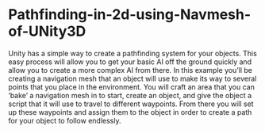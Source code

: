 # Pathfinding-in-2d-using-Navmesh-of-UNity3D

Unity has a simple way to create a pathfinding system for your objects. This easy process will allow you to get your basic AI off the ground quickly and allow you to create a more complex AI from there. In this example you’ll be creating a navigation mesh that an object will use to make its way to several points that you place in the environment. You will craft an area that you can ‘bake’ a navigation mesh in to start, create an object, and give the object a script that it will use to travel to different waypoints. From there you will set up these waypoints and assign them to the object in order to create a path for your object to follow endlessly.


